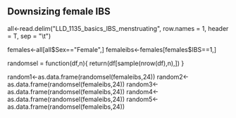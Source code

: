 
Downsizing female IBS
------------------------

all<-read.delim("LLD_1135_basics_IBS_menstruating", row.names = 1, header = T, sep = "\t")

females<-all[all$Sex=="Female",]
femaleibs<-females[females$IBS==1,]

randomsel = function(df,n){
  return(df[sample(nrow(df),n),])
}


random1<-as.data.frame(randomsel(femaleibs,24))
random2<-as.data.frame(randomsel(femaleibs,24))
random3<-as.data.frame(randomsel(femaleibs,24))
random4<-as.data.frame(randomsel(femaleibs,24))
random5<-as.data.frame(randomsel(femaleibs,24))
